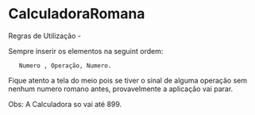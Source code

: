 # CalculadoraRomana

Regras de Utilização - 

Sempre inserir os elementos na seguint ordem:

       Numero , Operação, Numero.
       
Fique atento a tela do meio pois se tiver o sinal de alguma operação sem nenhum numero romano antes, provavelmente
a aplicação vai parar.

Obs: A Calculadora so  vai até 899.
